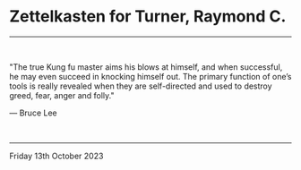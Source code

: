 # Zettelkasten for Turner, Raymond C.

---

</br>

"The true Kung fu master aims his blows at himself, and when successful, he may even succeed in knocking himself out. The primary function of one’s tools is really revealed when they are self-directed and used to destroy greed, fear, anger and folly."

― Bruce Lee

</br>

---

Friday 13th October 2023

